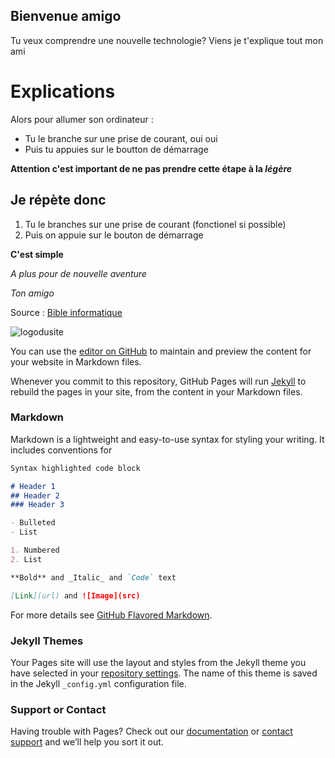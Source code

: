## Bienvenue amigo

Tu veux comprendre une nouvelle technologie? 
Viens je t'explique tout mon ami 

# Explications

Alors pour allumer son ordinateur : 
- Tu le branche sur une prise de courant, oui oui
- Puis tu appuies sur le boutton de démarrage 

**Attention c'est important de ne pas prendre cette étape à la _légère_**

## Je répète donc 

1. Tu le branches sur une prise de courant (fonctionel si possible)
2. Puis on appuie sur le bouton de démarrage 

**C'est simple**

_A plus pour de nouvelle aventure_

_Ton amigo_

Source : [Bible informatique](https://lisaxwest.github.io/projet-a.o.r.i./)

![logodusite](image/30857364358_48fcf1c878_o.jpg)

You can use the [editor on GitHub](https://github.com/Lisaxwest/projet-a.o.r.i./edit/master/index.md) to maintain and preview the content for your website in Markdown files.

Whenever you commit to this repository, GitHub Pages will run [Jekyll](https://jekyllrb.com/) to rebuild the pages in your site, from the content in your Markdown files.

### Markdown

Markdown is a lightweight and easy-to-use syntax for styling your writing. It includes conventions for

```markdown
Syntax highlighted code block

# Header 1
## Header 2
### Header 3

- Bulleted
- List

1. Numbered
2. List

**Bold** and _Italic_ and `Code` text

[Link](url) and ![Image](src)
```

For more details see [GitHub Flavored Markdown](https://guides.github.com/features/mastering-markdown/).

### Jekyll Themes

Your Pages site will use the layout and styles from the Jekyll theme you have selected in your [repository settings](https://github.com/Lisaxwest/projet-a.o.r.i./settings). The name of this theme is saved in the Jekyll `_config.yml` configuration file.

### Support or Contact

Having trouble with Pages? Check out our [documentation](https://help.github.com/categories/github-pages-basics/) or [contact support](https://github.com/contact) and we’ll help you sort it out.
